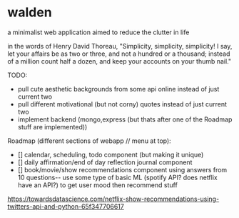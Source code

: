 # walden
a minimalist web application aimed to reduce the clutter in life


in the words of Henry David Thoreau, "Simplicity, simplicity, simplicity! I say, let your affairs be as two or three, and not a hundred or a thousand; instead of a million count half a dozen, and keep your accounts on your thumb nail."


TODO: 
  - pull cute aesthetic backgrounds from some api online instead of just current two 
  - pull different motivational (but not corny) quotes instead of just current two 
  - implement backend (mongo,express (but thats after one of the Roadmap stuff are implemented))

Roadmap (different sections of webapp // menu at top): 
  - [] calendar, scheduling, todo component (but making it unique)
  - [] daily affirmation/end of day reflection journal component
  - [] book/movie/show recommendations component using answers from 10 questions-- use some type of basic ML (spotify API? does netflix have an API?) to get user mood then recommend stuff 


https://towardsdatascience.com/netflix-show-recommendations-using-twitters-api-and-python-65f347706617
